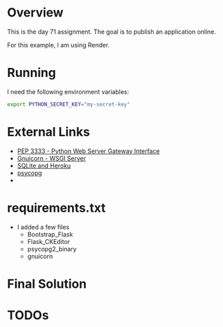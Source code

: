 # Overview

This is the day 71 assignment.  The goal is to publish an application online.

For this example, I am using Render.

# Running

I need the following environment variables:

```bash
export PYTHON_SECRET_KEY="my-secret-key"
```


# External Links

- [PEP 3333 - Python Web Server Gateway Interface](https://peps.python.org/pep-3333/)
- [Gnuicorn - WSGI Server](https://docs.gunicorn.org/en/stable/)
- [SQLite and Heroku](https://devcenter.heroku.com/articles/sqlite3)
- [psycopg](https://pypi.org/project/psycopg2-binary/)
- 

# requirements.txt

- I added a few files
    - Bootstrap_Flask
    - Flask_CKEditor
    - psycopg2_binary
    - gnuicorn

# Final Solution

# TODOs

